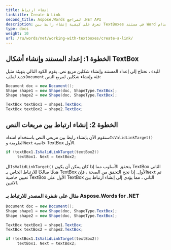 ```yaml
---
title: إنشاء ارتباط
linktitle: Create A Link
second_title: Aspose.Words لمراجع .NET API
description: تعرف على كيفية إنشاء رابط بين TextBoxes في مستند Word باستخدام Aspose.Words for .NET.
type: docs
weight: 10
url: /ru/words/net/working-with-textboxes/create-a-link/
---
```


## الخطوة 1: إعداد المستند وإنشاء أشكال TextBox

 للبدء ، نحتاج إلى إعداد المستند وإنشاء شكلين مربع نص. يقوم الكود التالي بتهيئة مثيل جديد لملف`Document` فئة وإنشاء شكلين لمربع النص:

```csharp
Document doc = new Document();
Shape shape1 = new Shape(doc, ShapeType.TextBox);
Shape shape2 = new Shape(doc, ShapeType.TextBox);

TextBox textBox1 = shape1.TextBox;
TextBox textBox2 = shape2.TextBox;
```

## الخطوة 2: إنشاء ارتباط بين مربعات النص

 سنقوم الآن بإنشاء رابط بين مربعي النص باستخدام امتداد`IsValidLinkTarget()` الطريقة و`Next` خاصية TextBox الأول.

```csharp
if (textBox1.IsValidLinkTarget(textBox2))
     textBox1. Next = textBox2;
```

 ال`IsValidLinkTarget()` يتحقق الأسلوب مما إذا كان يمكن أن يكون TextBox الثاني هدفًا صالحًا للارتباط الخاص بـ TextBox الأول. إذا نجح التحقق من الصحة ، فإن`Next` تم تعيين خاصية TextBox الأول على TextBox الثاني ، مما يؤدي إلى إنشاء ارتباط بين الاثنين.

### مثال على شفرة المصدر للارتباط بـ Aspose.Words for .NET

```csharp
Document doc = new Document();
Shape shape1 = new Shape(doc, ShapeType.TextBox);
Shape shape2 = new Shape(doc, ShapeType.TextBox);

TextBox textBox1 = shape1.TextBox;
TextBox textBox2 = shape2.TextBox;

if (textBox1.IsValidLinkTarget(textBox2))
     textBox1. Next = textBox2;
```